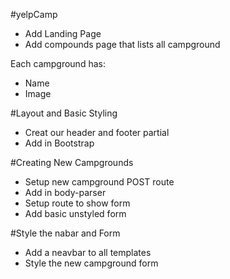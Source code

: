 #yelpCamp

* Add Landing Page
* Add compounds page that lists all campground


Each campground has:
* Name
* Image

#Layout and Basic Styling
* Creat our header and footer partial
* Add in Bootstrap

#Creating New Campgrounds
* Setup new campground POST route
* Add in body-parser
* Setup route to show form
* Add basic unstyled form

#Style the nabar and Form
* Add a neavbar to all templates
* Style the new campground form